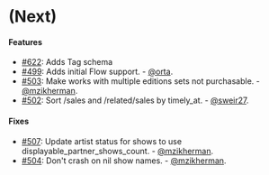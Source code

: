 (Next)
==================

#### Features

* [#622](https://github.com/artsy/metaphysics/pull/622): Adds Tag schema
* [#499](https://github.com/artsy/metaphysics/pull/499): Adds initial Flow support. - [@orta](https://github.com/orta).
* [#503](https://github.com/artsy/metaphysics/pull/503): Make works with multiple editions sets not purchasable. - [@mzikherman](https://github.com/mzikherman).
* [#502](https://github.com/artsy/metaphysics/pull/502): Sort /sales and /related/sales by timely_at. - [@sweir27](https://github.com/sweir27).

#### Fixes

* [#507](https://github.com/artsy/metaphysics/pull/507): Update artist status for shows to use displayable_partner_shows_count. - [@mzikherman](https://github.com/mzikherman).
* [#504](https://github.com/artsy/metaphysics/pull/504): Don't crash on nil show names. - [@mzikherman](https://github.com/mzikherman).
